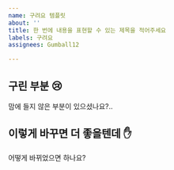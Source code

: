 ```yaml
---
name: 구려요 템플릿
about: ''
title: 한 번에 내용을 표현할 수 있는 제목을 적어주세요
labels: 구려요
assignees: Gumball12

---
```


## 구린 부분 😢
맘에 들지 않은 부분이 있으셨나요?..

## 이렇게 바꾸면 더 좋을텐데 ✋
어떻게 바뀌었으면 하나요?
